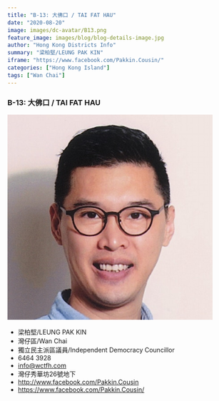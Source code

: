 ```yaml
---
title: "B-13: 大佛口 / TAI FAT HAU"
date: "2020-08-20"
image: images/dc-avatar/B13.png
feature_image: images/blog/blog-details-image.jpg
author: "Hong Kong Districts Info"
summary: "梁柏堅/LEUNG PAK KIN"
iframe: "https://www.facebook.com/Pakkin.Cousin/"
categories: ["Hong Kong Island"]
tags: ["Wan Chai"]
---
```


### B-13: 大佛口 / TAI FAT HAU  
![](/images/dc-avatar/B13.png)  

 - 梁柏堅/LEUNG PAK KIN  
 - 灣仔區/Wan Chai  
 - 獨立民主派區議員/Independent Democracy Councillor  
 - 6464 3928  
 - info@wctfh.com  
 - 灣仔秀華坊26號地下  
 - http://www.facebook.com/Pakkin.Cousin  
 - https://www.facebook.com/Pakkin.Cousin/
